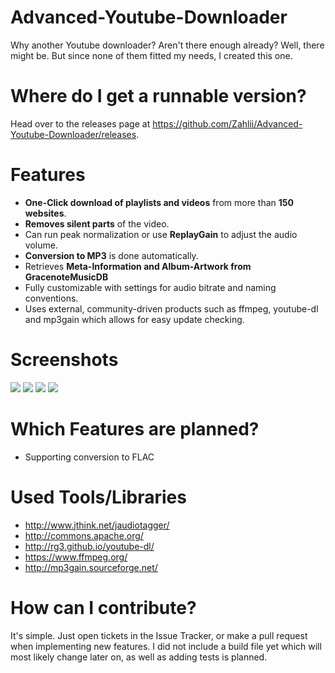 Advanced-Youtube-Downloader
===========================

Why another Youtube downloader? Aren't there enough already?
Well, there might be. But since none of them fitted my needs, I created this one.

# Where do I get a runnable version?
Head over to the releases page at https://github.com/Zahlii/Advanced-Youtube-Downloader/releases.

# Features

- **One-Click download of playlists and videos** from more than **150 websites**.
- **Removes silent parts** of the video.
- Can run peak normalization or use **ReplayGain** to adjust the audio volume.
- **Conversion to MP3** is done automatically.
- Retrieves **Meta-Information and Album-Artwork from GracenoteMusicDB**
- Fully customizable with settings for audio bitrate and naming conventions.
- Uses external, community-driven products such as ffmpeg, youtube-dl and mp3gain which allows for easy update checking.


# Screenshots
<img src="http://i.imgur.com/jr8Epxk.png" />
<img src="http://i.imgur.com/AiiNced.png" />
<img src="http://i.imgur.com/ltTflPU.png" />
<img src="http://i.imgur.com/Sbf3vpu.png" />

# Which Features are planned?

- Supporting conversion to FLAC

# Used Tools/Libraries

- http://www.jthink.net/jaudiotagger/
- http://commons.apache.org/
- http://rg3.github.io/youtube-dl/
- https://www.ffmpeg.org/
- http://mp3gain.sourceforge.net/

# How can I contribute?

It's simple. Just open tickets in the Issue Tracker, or make a pull request when implementing new features.
I did not include a build file yet which will most likely change later on, as well as adding tests is planned.
